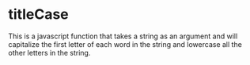 # titleCase

This is a javascript function that takes a string as an argument and will capitalize the first letter of each word in the string and lowercase all the other letters in the string. 
